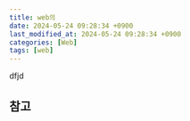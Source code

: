 ```yaml
---
title: web의
date: 2024-05-24 09:28:34 +0900
last_modified_at: 2024-05-24 09:28:34 +0900
categories: [Web]
tags: [web]
---
```


dfjd

##

###

## 참고
